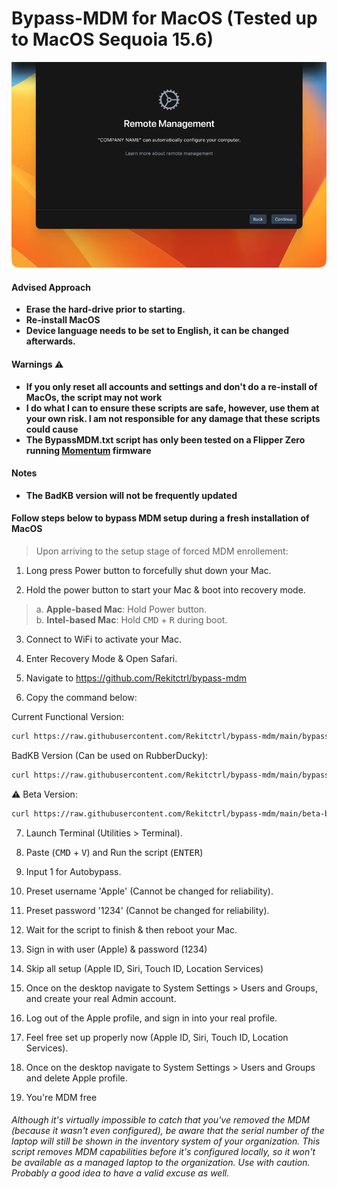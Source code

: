 # Bypass-MDM for MacOS (Tested up to MacOS Sequoia 15.6)

![mdm-screen](https://raw.githubusercontent.com/Rekitctrl/bypass-mdm/main/mdm-screen.webp)

#### Advised Approach

- **Erase the hard-drive prior to starting.**
- **Re-install MacOS**
- **Device language needs to be set to English, it can be changed afterwards.**

#### Warnings ⚠️

- **If you only reset all accounts and settings and don't do a re-install of MacOs, the script may not work**
- **I do what I can to ensure these scripts are safe, however, use them at your own risk. I am not responsible for any damage that these scripts could cause**
- **The BypassMDM.txt script has only been tested on a Flipper Zero running [Momentum](https://github.com/Next-Flip/Momentum-Firmware) firmware**

#### Notes

- **The BadKB version will not be frequently updated**


#### Follow steps below to bypass MDM setup during a fresh installation of MacOS

> Upon arriving to the setup stage of forced MDM enrollement:

1. Long press Power button to forcefully shut down your Mac.

2. Hold the power button to start your Mac & boot into recovery mode.

> a. **Apple-based Mac**: Hold Power button.\
> b. **Intel-based Mac**: Hold <kbd>CMD</kbd> + <kbd>R</kbd> during boot.

3. Connect to WiFi to activate your Mac.

4. Enter Recovery Mode & Open Safari.

5. Navigate to https://github.com/Rekitctrl/bypass-mdm

6. Copy the command below:

  Current Functional Version:

  ```zsh
  curl https://raw.githubusercontent.com/Rekitctrl/bypass-mdm/main/bypass-mdm.sh -o bypass-mdm.sh && chmod +x ./bypass-mdm.sh && ./bypass-mdm.sh
  ```
  BadKB Version (Can be used on RubberDucky):
  
  ```zsh
  curl https://raw.githubusercontent.com/Rekitctrl/bypass-mdm/main/bypass-mdm-badkb.sh -o bypass-mdm-badkb.sh && chmod +x ./bypass-mdm-badkb.sh && ./bypass-mdm-badkb.sh
  ```
  ⚠️ Beta Version:

  ```zsh
  curl https://raw.githubusercontent.com/Rekitctrl/bypass-mdm/main/beta-bypass-mdm.sh -o beta-bypass-mdm.sh && chmod +x ./beta-bypass-mdm.sh && ./beta-bypass-mdm.sh
  ```

7. Launch Terminal (Utilities > Terminal).

8. Paste (<kbd>CMD</kbd> + <kbd>V</kbd>) and Run the script (<kbd>ENTER</kbd>)

9. Input 1 for Autobypass.

10. Preset username 'Apple' (Cannot be changed for reliability).

11. Preset password '1234' (Cannot be changed for reliability).

12. Wait for the script to finish & then reboot your Mac.

13. Sign in with user (Apple) & password (1234)

14. Skip all setup (Apple ID, Siri, Touch ID, Location Services)

15. Once on the desktop navigate to System Settings > Users and Groups, and create your real Admin account.

16. Log out of the Apple profile, and sign in into your real profile.

17. Feel free set up properly now (Apple ID, Siri, Touch ID, Location Services).

18. Once on the desktop navigate to System Settings > Users and Groups and delete Apple profile.

19. You're MDM free

###### Although it's virtually impossible to catch that you've removed the MDM (because it wasn't even configured), be aware that the serial number of the laptop will still be shown in the inventory system of your organization. This script removes MDM capabilities before it's configured locally, so it won't be available as a managed laptop to the organization. Use with caution. Probably a good idea to have a valid excuse as well.
